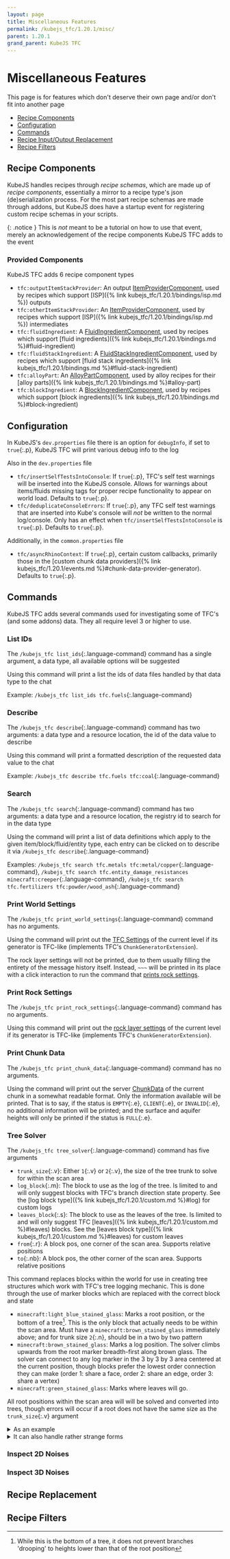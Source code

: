 ```yaml
---
layout: page
title: Miscellaneous Features
permalink: /kubejs_tfc/1.20.1/misc/
parent: 1.20.1
grand_parent: KubeJS TFC
---
```


# Miscellaneous Features

This page is for features which don't deserve their own page and/or don't fit into another page

- [Recipe Components](#recipe-components)
- [Configuration](#configuration)
- [Commands](#commands)
- [Recipe Input/Output Replacement](#recipe-replacement)
- [Recipe Filters](#recipe-filters)

## Recipe Components

KubeJS handles recipes through *recipe schemas*, which are made up of *recipe components*, essentially a mirror to a recipe type's json (de)serialization process. For the most part recipe schemas are made through addons, but KubeJS does have a startup event for registering custom recipe schemas in your scripts.

{: .notice }
This is *not* meant to be a tutorial on how to use that event, merely an acknowledgement of the recipe components KubeJS TFC adds to the event

### Provided Components

KubeJS TFC adds 6 recipe component types

- `tfc:outputItemStackProvider`: An output [ItemProviderComponent](https://github.com/Notenoughmail/KubeJS-TFC/blob/1.20.1/src/main/java/com/notenoughmail/kubejs_tfc/recipe/component/ItemProviderComponent.java), used by recipes which support [ISP]({% link kubejs_tfc/1.20.1/bindings/isp.md %}) outputs
- `tfc:otherItemStackProvider`: An [ItemProviderComponent](https://github.com/Notenoughmail/KubeJS-TFC/blob/1.20.1/src/main/java/com/notenoughmail/kubejs_tfc/recipe/component/ItemProviderComponent.java), used by recipes which support [ISP]({% link kubejs_tfc/1.20.1/bindings/isp.md %}) intermediates
- `tfc:fluidIngredient`: A [FluidIngredientComponent](https://github.com/Notenoughmail/KubeJS-TFC/blob/1.20.1/src/main/java/com/notenoughmail/kubejs_tfc/recipe/component/FluidIngredientComponent.java), used by recipes which support [fluid ingredients]({% link kubejs_tfc/1.20.1/bindings.md %}#fluid-ingredient)
- `tfc:fluidStackIngredient`: A [FluidStackIngredientComponent](https://github.com/Notenoughmail/KubeJS-TFC/blob/1.20.1/src/main/java/com/notenoughmail/kubejs_tfc/recipe/component/FluidIngredientComponent.java), used by recipes which support [fluid stack ingredients]({% link kubejs_tfc/1.20.1/bindings.md %}#fluid-stack-ingredient)
- `tfc:alloyPart`: An [AlloyPartComponent](https://github.com/Notenoughmail/KubeJS-TFC/blob/1.20.1/src/main/java/com/notenoughmail/kubejs_tfc/recipe/component/AlloyPartComponent.java), used by alloy recipes for their [alloy parts]({% link kubejs_tfc/1.20.1/bindings.md %}#alloy-part)
- `tfc:blockIngredient`: A [BlockIngredientComponent](https://github.com/Notenoughmail/KubeJS-TFC/blob/1.20.1/src/main/java/com/notenoughmail/kubejs_tfc/recipe/component/BlockIngredientComponent.java), used by recipes which support [block ingredients]({% link kubejs_tfc/1.20.1/bindings.md %}#block-ingredient)

## Configuration

In KubeJS's `dev.properties` file there is an option for `debugInfo`, if set to `true`{:.p}, KubeJS TFC will print various debug info to the log

Also in the `dev.properties` file

- `tfc/insertSelfTestsIntoConsole`: If `true`{:.p}, TFC's self test warnings will be inserted into the KubeJS console. Allows for warnings about items/fluids missing tags for proper recipe functionality to appear on world load. Defaults to `true`{:.p}.
- `tfc/deduplicateConsoleErrors`: If `true`{:.p}, any TFC self test warnings that are inserted into Kube's console will *not* be written to the normal log/console. Only has an effect when `tfc/insertSelfTestsIntoConsole` is `true`{:.p}. Defaults to `true`{:.p}.

Additionally, in the `common.properties` file

- `tfc/asyncRhinoContext`: If `true`{:.p}, certain custom callbacks, primarily those in the [custom chunk data providers]({% link kubejs_tfc/1.20.1/events.md %}#chunk-data-provider-generator). Defaults to `true`{:.p}.

## Commands

KubeJS TFC adds several commands used for investigating some of TFC's (and some addons) data. They all require level 3 or higher to use.

### List IDs

The `/kubejs_tfc list_ids`{:.language-command} command has a single argument, a data type, all available options will be suggested

Using this command will print a list the ids of data files handled by that data type to the chat

Example: `/kubejs_tfc list_ids tfc.fuels`{:.language-command}

### Describe

The `/kubejs_tfc describe`{:.language-command} command has two arguments: a data type and a resource location, the id of the data value to describe

Using this command will print a formatted description of the requested data value to the chat

Example: `/kubejs_tfc describe tfc.fuels tfc:coal`{:.language-command}

### Search

The `/kubejs_tfc search`{:.language-command} command has two arguments: a data type and a resource location, the registry id to search for in the data type

Using the command will print a list of data definitions which apply to the given item/block/fluid/entity type, each entry can be clicked on to describe it via `/kubejs_tfc describe`{:.language-command}

Examples: `/kubejs_tfc search tfc.metals tfc:metal/copper`{:.language-command}, `/kubejs_tfc search tfc.entity_damage_resistances minecraft:creeper`{:.language-command}, `/kubejs_tfc search tfc.fertilizers tfc:powder/wood_ash`{:.language-command}

### Print World Settings

The `/kubejs_tfc print_world_settings`{:.language-command} command has no arguments.

Using the command will print out the [TFC Settings](https://terrafirmacraft.github.io/Documentation/1.20.x/worldgen/world-preset/) of the current level if its generator is TFC-like (implements TFC's `ChunkGeneratorExtension`).

The rock layer settings will not be printed, due to them usually filling the entirety of the message history itself. Instead, `~~~` will be printed in its place with a click interaction to run the command that [prints rock settings](#print-rock-settings).

### Print Rock Settings

The `/kubejs_tfc print_rock_settings`{:.language-command} command has no arguments.

Using this command will print out the [rock layer settings](https://terrafirmacraft.github.io/Documentation/1.20.x/worldgen/world-preset/#rock-layer-settings) of the current level if its generator is TFC-like (implements TFC's `ChunkGeneratorExtension`).

### Print Chunk Data

The `/kubejs_tfc print_chunk_data`{:.language-command} command has no arguments.

Using the command will print out the server [ChunkData](https://github.com/TerraFirmaCraft/TerraFirmaCraft/blob/1.20.x/src/main/java/net/dries007/tfc/world/chunkdata/ChunkData.java) of the current chunk in a somewhat readable format. Only the information available will be printed. That is to say, if the status is `EMPTY`{:.e}, `CLIENT`{:.e}, or `INVALID`{:.e}, no additional information will be printed; and the surface and aquifer heights will only be printed if the status is `FULL`{:.e}.

### Tree Solver

The `/kubejs_tfc tree_solver`{:.language-command} command has five arguments

- `trunk_size`{:.v}: Either `1`{:.v} or `2`{:.v}, the size of the tree trunk to solve for within the scan area
- `log_block`{:.m}: The block to use as the log of the tree. Is limited to and will only suggest blocks with TFC's branch direction state property. See the [log block type]({% link kubejs_tfc/1.20.1/custom.md %}#log) for custom logs
- `leaves_block`{:.s}: The block to use as the leaves of the tree. Is limited to and will only suggest TFC [leaves]({% link kubejs_tfc/1.20.1/custom.md %}#leaves) blocks. See the [leaves block type]({% link kubejs_tfc/1.20.1/custom.md %}#leaves) for custom leaves
- `from`{:.r}: A block pos, one corner of the scan area. Supports relative positions
- `to`{:.nb}: A block pos, the other corner of the scan area. Supports relative positions

This command replaces blocks within the world for use in creating tree structures which work with TFC's tree logging mechanic. This is done through the use of marker blocks which are replaced with the correct block and state

- `minecraft:light_blue_stained_glass`: Marks a root position, or the bottom of a tree[^1]. This is the only block that actually needs to be within the scan area. Must have a `minecraft:brown_stained_glass` immediately above; and for trunk size `2`{:.n}, should be in a two by two pattern
- `minecraft:brown_stained_glass`: Marks a log position. The solver climbs upwards from the root marker breadth-first along brown glass. The solver can connect to any log marker in the 3 by 3 by 3 area centered at the current position, though blocks prefer the lowest order connection they can make (order 1: share a face, order 2: share an edge, order 3: share a vertex)
- `minecraft:green_stained_glass`: Marks where leaves will go.

[^1]: While this is the bottom of a tree, it does not prevent branches 'drooping' to heights lower than that of the root position

All root positions within the scan area will will be solved and converted into trees, though errors will occur if a root does not have the same size as the `trunk_size`{:.v} argument

<details>
    <summary>As an example</summary>
    <figure>
        <img src="/assets/images/kjs_tfc/tree_solver/pre_solve.png" alt="pre-solve" />
        <figcaption>A tree template using the marker blocks. The tree solver command is typed in the chat box</figcaption>
    </figure>
    <br />
    <figure>
        <img src="/assets/images/kjs_tfc/tree_solver/post_solve.png" alt="post-solve" />
        <figcaption>A tree, as solved from the template in the previous image</figcaption>
    </figure>
    <br />
</details>
<details>
    <summary>It can also handle rather strange forms</summary>
    <figure>
        <img src="/assets/images/kjs_tfc/tree_solver/pre_solve_dumb.png" alt="pre-solve" />
        <figcaption>A tree template, though the log markers are in a large brick form</figcaption>
    </figure>
    <br />
    <figure>
        <img src="/assets/images/kjs_tfc/tree_solver/post_solve_dumb.png" alt="post-solve" />
        <figcaption>A brick of logs as solved from the template in the previous image. Ostensibly, a tree</figcaption>
    </figure>
    <br />
</details>

### Inspect 2D Noises

### Inspect 3D Noises

## Recipe Replacement

## Recipe Filters
